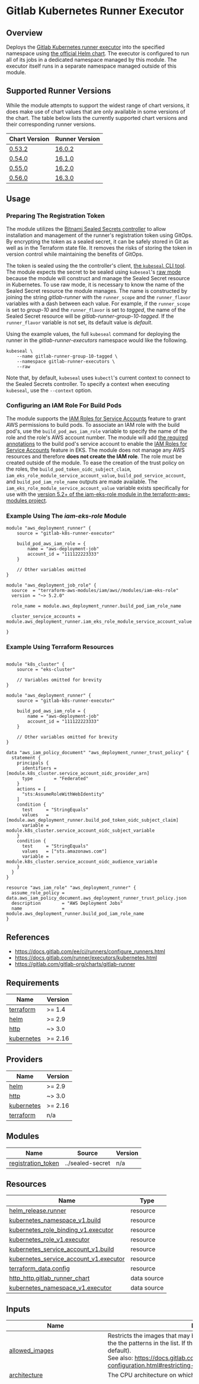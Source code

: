 # Gitlab Kubernetes Runner Executor

## Overview

Deploys the [Gitlab Kubernetes runner executor](https://docs.gitlab.com/runner/install/kubernetes.htmlhttps://docs.gitlab.com/runner/install/kubernetes.html) into the specified namespace using [the official Helm chart](https://gitlab.com/gitlab-org/charts/gitlab-runner).  The executor is configured to run all of its jobs in a dedicated namespace managed by this module.  The executor itself runs in a separate namespace managed outside of this module.

## Supported Runner Versions

While the module attempts to support the widest range of chart versions, it does make use of chart values that are only available in some versions of the chart.  The table below lists the currently supported chart versions and their corresponding runner versions.

| Chart Version | Runner Version |
| ---      | ---      |
| [0.53.2](https://gitlab.com/gitlab-org/charts/gitlab-runner/-/blob/v0.53.2/CHANGELOG.md) | [16.0.2](https://gitlab.com/gitlab-org/gitlab-runner/-/blob/v16.0.2/CHANGELOG.md) |
| [0.54.0](https://gitlab.com/gitlab-org/charts/gitlab-runner/-/blob/v0.54.0/CHANGELOG.md) | [16.1.0](https://gitlab.com/gitlab-org/gitlab-runner/-/blob/v16.1.0/CHANGELOG.md) |
| [0.55.0](https://gitlab.com/gitlab-org/charts/gitlab-runner/-/blob/v0.55.0/CHANGELOG.md) | [16.2.0](https://gitlab.com/gitlab-org/gitlab-runner/-/blob/v16.2.0/CHANGELOG.md) |
| [0.56.0](https://gitlab.com/gitlab-org/charts/gitlab-runner/-/blob/v0.56.0/CHANGELOG.md) | [16.3.0](https://gitlab.com/gitlab-org/gitlab-runner/-/blob/v16.3.0/CHANGELOG.md) |

## Usage

### Preparing The Registration Token

The module utilizes the [Bitnami Sealed Secrets controller](https://github.com/bitnami-labs/sealed-secrets) to allow installation and management of the runner's registration token using GitOps.  By encrypting the token as a sealed secret, it can be safely stored in Git as well as in the Terraform state file.  It removes the risks of storing the token in version control while maintaining the benefits of GitOps.

The token is sealed using the the controller's client, [the `kubeseal` CLI tool](https://github.com/bitnami-labs/sealed-secrets#homebrew).  The module expects the secret to be sealed using `kubeseal`'s [raw mode](https://github.com/bitnami-labs/sealed-secrets#raw-mode-experimental) because the module will construct and manage the Sealed Secret resource in Kubernetes.  To use raw mode, it is necessary to know the name of the Sealed Secret resource the module manages.  The name is constructed by joining the string _gitlab-runner_ with the `runner_scope` and the `runner_flavor` variables with a dash between each value.  For example, if the `runner_scope` is set to _group-10_ and the `runner_flavor` is set to _tagged_, the name of the Sealed Secret resource will be _gitlab-runner-group-10-tagged_.  If the `runner_flavor` variable is not set, its default value is _default_.

Using the example values, the full `kubeseal` command for deploying the runner in the _gitlab-runner-executors_ namespace would like the following.

```shell
kubeseal \
    --name gitlab-runner-group-10-tagged \
    --namespace gitlab-runner-executors \
    --raw
```

Note that, by default, `kubeseal` uses `kubectl`'s current context to connect to the Sealed Secrets controller.  To specify a context when executing `kubeseal`, use the `--context` option.

### Configuring an IAM Role For Build Pods

The module supports the [IAM Roles for Service Accounts](https://docs.aws.amazon.com/eks/latest/userguide/iam-roles-for-service-accounts.html) feature to grant AWS permissions to build pods.  To associate an IAM role with the build pod's, use the `build_pod_aws_iam_role` variable to specify the name of the role and the role's AWS account number.  The module will add [the required annotations](https://docs.aws.amazon.com/eks/latest/userguide/specify-service-account-role.html) to the build pod's service account to enable the [IAM Roles for Service Accounts](https://docs.aws.amazon.com/eks/latest/userguide/iam-roles-for-service-accounts.html) feature in EKS.  The module does not manage any AWS resources and therefore **does not create the IAM role**.  The role must be created outside of the module.  To ease the creation of the trust policy on the roles, the `build_pod_token_oidc_subject_claim`, `iam_eks_role_module_service_account_value`, `build_pod_service_account`, and `build_pod_iam_role_name` outputs are made available.  The `iam_eks_role_module_service_account_value` variable exists specifically for use with the [version 5.2+ of the iam-eks-role module in the terraform-aws-modules project](https://github.com/terraform-aws-modules/terraform-aws-iam/tree/master/examples/iam-eks-role).

### Example Using The _iam-eks-role_ Module

```hcl
module "aws_deployment_runner" {
    source = "gitlab-k8s-runner-executor"

    build_pod_aws_iam_role = {
        name = "aws-deployment-job"
        account_id = "111122223333"
    }

    // Other variables omitted
}

module "aws_deployment_job_role" {
  source  = "terraform-aws-modules/iam/aws//modules/iam-eks-role"
  version = "~> 5.2.0"

  role_name = module.aws_deployment_runner.build_pod_iam_role_name

  cluster_service_accounts = module.aws_deployment_runner.iam_eks_role_module_service_account_value

}

```

### Example Using Terraform Resources

```hcl

module "k8s_cluster" {
    source = "eks-cluster"

    // Variables omitted for brevity
}

module "aws_deployment_runner" {
    source = "gitlab-k8s-runner-executor"

    build_pod_aws_iam_role = {
        name = "aws-deployment-job"
        account_id = "111122223333"
    }

    // Other variables omitted for brevity
}

data "aws_iam_policy_document" "aws_deployment_runner_trust_policy" {
  statement {
    principals {
      identifiers = [module.k8s_cluster.service_account_oidc_provider_arn]
      type        = "Federated"
    }
    actions = [
      "sts:AssumeRoleWithWebIdentity"
    ]
    condition {
      test     = "StringEquals"
      values   = [module.aws_deployment_runner.build_pod_token_oidc_subject_claim]
      variable = module.k8s_cluster.service_account_oidc_subject_variable
    }
    condition {
      test     = "StringEquals"
      values   = ["sts.amazonaws.com"]
      variable = module.k8s_cluster.service_account_oidc_audience_variable
    }
  }
}

resource "aws_iam_role" "aws_deployment_runner" {
  assume_role_policy = data.aws_iam_policy_document.aws_deployment_runner_trust_policy.json
  description        = "AWS Deployment Jobs"
  name               = module.aws_deployment_runner.build_pod_iam_role_name
}

```

## References

* <https://docs.gitlab.com/ee/ci/runners/configure_runners.html>
* <https://docs.gitlab.com/runner/executors/kubernetes.html>
* <https://gitlab.com/gitlab-org/charts/gitlab-runner>

<!-- BEGIN_TF_DOCS -->
## Requirements

| Name | Version |
|------|---------|
| <a name="requirement_terraform"></a> [terraform](#requirement\_terraform) | >= 1.4 |
| <a name="requirement_helm"></a> [helm](#requirement\_helm) | >= 2.9 |
| <a name="requirement_http"></a> [http](#requirement\_http) | ~> 3.0 |
| <a name="requirement_kubernetes"></a> [kubernetes](#requirement\_kubernetes) | >= 2.16 |

## Providers

| Name | Version |
|------|---------|
| <a name="provider_helm"></a> [helm](#provider\_helm) | >= 2.9 |
| <a name="provider_http"></a> [http](#provider\_http) | ~> 3.0 |
| <a name="provider_kubernetes"></a> [kubernetes](#provider\_kubernetes) | >= 2.16 |
| <a name="provider_terraform"></a> [terraform](#provider\_terraform) | n/a |

## Modules

| Name | Source | Version |
|------|--------|---------|
| <a name="module_registration_token"></a> [registration\_token](#module\_registration\_token) | ../sealed-secret | n/a |

## Resources

| Name | Type |
|------|------|
| [helm_release.runner](https://registry.terraform.io/providers/hashicorp/helm/latest/docs/resources/release) | resource |
| [kubernetes_namespace_v1.build](https://registry.terraform.io/providers/hashicorp/kubernetes/latest/docs/resources/namespace_v1) | resource |
| [kubernetes_role_binding_v1.executor](https://registry.terraform.io/providers/hashicorp/kubernetes/latest/docs/resources/role_binding_v1) | resource |
| [kubernetes_role_v1.executor](https://registry.terraform.io/providers/hashicorp/kubernetes/latest/docs/resources/role_v1) | resource |
| [kubernetes_service_account_v1.build](https://registry.terraform.io/providers/hashicorp/kubernetes/latest/docs/resources/service_account_v1) | resource |
| [kubernetes_service_account_v1.executor](https://registry.terraform.io/providers/hashicorp/kubernetes/latest/docs/resources/service_account_v1) | resource |
| [terraform_data.config](https://registry.terraform.io/providers/hashicorp/terraform/latest/docs/resources/data) | resource |
| [http_http.gitlab_runner_chart](https://registry.terraform.io/providers/hashicorp/http/latest/docs/data-sources/http) | data source |
| [kubernetes_namespace_v1.executor](https://registry.terraform.io/providers/hashicorp/kubernetes/latest/docs/data-sources/namespace_v1) | data source |

## Inputs

| Name | Description | Type | Default | Required |
|------|-------------|------|---------|:--------:|
| <a name="input_allowed_images"></a> [allowed\_images](#input\_allowed\_images) | Restricts the images that may be used in build jobs to those that match the the patterns in the list.  If the list is empty, any image is allowed (the default).<br>See also: https://docs.gitlab.com/runner/configuration/advanced-configuration.html#restricting-docker-images-and-services | `list(string)` | `[]` | no |
| <a name="input_architecture"></a> [architecture](#input\_architecture) | The CPU architecture on which the exectuor and the jobs will run. | `string` | `"x86_64"` | no |
| <a name="input_build_container_resources"></a> [build\_container\_resources](#input\_build\_container\_resources) | CPU and memory settings for the build container that runs the job script.  Sets default request and limit values as well as the maximum<br>allowed values that can be set in the job variables.  See https://docs.gitlab.com/runner/executors/kubernetes.html#overwriting-container-resources<br>for more on using the job variables. | <pre>object(<br>    {<br>      limits = optional(<br>        object({<br>          cpu = optional(<br>            object({<br>              default = optional(string, "500m")<br>              max     = optional(string, "")<br>            }),<br>          {})<br>          ephemeral_storage = optional(<br>            object({<br>              default = optional(string, "20Gi")<br>              max     = optional(string, "")<br>            }),<br>          {})<br>          memory = optional(<br>            object({<br>              default = optional(string, "1Gi")<br>              max     = optional(string, "")<br>            }),<br>          {})<br>        }),<br>      {})<br>      requests = optional(<br>        object({<br>          cpu = optional(<br>            object({<br>              default = optional(string, "250m")<br>              max     = optional(string, "")<br>            }),<br>          {})<br>          ephemeral_storage = optional(<br>            object({<br>              default = optional(string, "20Gi")<br>              max     = optional(string, "")<br>            }),<br>          {})<br>          memory = optional(<br>            object({<br>              default = optional(string, "512Mi")<br>              max     = optional(string, "")<br>            }),<br>          {})<br>        }),<br>      {})<br>    }<br>  )</pre> | `{}` | no |
| <a name="input_build_container_security_context"></a> [build\_container\_security\_context](#input\_build\_container\_security\_context) | Specifies the Linux user ID, group ID, and capabilites to add or remove on the build container's security context. | <pre>object(<br>    {<br>      run_as_user       = optional(number, 1000)<br>      run_as_group      = optional(number, 1000)<br>      add_capabilities  = optional(set(string), [])<br>      drop_capabilities = optional(set(string), ["ALL"])<br>    }<br>  )</pre> | `{}` | no |
| <a name="input_build_pod_annotations"></a> [build\_pod\_annotations](#input\_build\_pod\_annotations) | Kubernetes annotations to apply to every build pod created by the runner.  Annotation values can contain Gitlab CI variables.<br>See https://docs.gitlab.com/ee/ci/variables/predefined_variables.html for the list of available variables.  The module automatically<br>includes the 'karpenter.sh/do-not-evict' annotation to prevent Karpenter from evicting pods while jobs are running.  For more<br>details, see https://karpenter.sh/preview/tasks/deprovisioning/#pod-set-to-do-not-evict. | <pre>object(<br>    {<br>      static            = optional(map(string), {})<br>      overwrite_allowed = optional(string, "")<br>    }<br>  )</pre> | `{}` | no |
| <a name="input_build_pod_aws_iam_role"></a> [build\_pod\_aws\_iam\_role](#input\_build\_pod\_aws\_iam\_role) | The required annotations for the IAM Roles for Service Accounts feature are added to the build pod's service account to allow it to assume the specified IAM role in the<br>specified account.  The OIDC tokens projected into the pods are configured to expire after 1 hour.  The annotations are merged with any annotations specified in the<br>build\_pod\_service\_account variable with the annotations generated by this variable taking precedence.  Role paths are not supported.    The IAM role is NOT created by the module.<br>See https://docs.aws.amazon.com/eks/latest/userguide/iam-roles-for-service-accounts.html for more details. | <pre>object(<br>    {<br>      name       = string<br>      account_id = string<br>    }<br>  )</pre> | `null` | no |
| <a name="input_build_pod_node_selector"></a> [build\_pod\_node\_selector](#input\_build\_pod\_node\_selector) | An optional map of Kubernetes labels to use as the build pods' node selectors.  The module automatically<br>includes the 'kubernetes.io/arch' and 'kubernetes.io/os' labels in the selector.<br>https://docs.gitlab.com/runner/executors/kubernetes.html#using-node-selectors | `map(string)` | `{}` | no |
| <a name="input_build_pod_node_tolerations"></a> [build\_pod\_node\_tolerations](#input\_build\_pod\_node\_tolerations) | An optional list of objects to set node tolerations on the build pods.  The object structure corresponds to the structure of the<br>toleration syntax in the Kubernetes pod spec.  The module converts the objects to the equivalent TOML in the runner configurataion file.<br><br>https://kubernetes.io/docs/concepts/scheduling-eviction/taint-and-toleration/<br>https://docs.gitlab.com/runner/executors/kubernetes.html | <pre>list(object(<br>    {<br>      key      = string<br>      operator = string<br>      value    = string<br>      effect   = string<br>    }<br>  ))</pre> | `[]` | no |
| <a name="input_build_pod_service_account"></a> [build\_pod\_service\_account](#input\_build\_pod\_service\_account) | An object containing optional attribute values to apply to the service account used for the build pods. | <pre>object(<br>    {<br>      annotations                     = optional(map(string), {})<br>      automount_service_account_token = optional(bool, false)<br>    }<br>  )</pre> | `{}` | no |
| <a name="input_chart_version"></a> [chart\_version](#input\_chart\_version) | The version of the runner Helm chart to use for the release. Must be a 0.57.x or 0.58.x version. | `string` | n/a | yes |
| <a name="input_cluster_name"></a> [cluster\_name](#input\_cluster\_name) | The name of the target EKS cluster. | `string` | n/a | yes |
| <a name="input_default_build_image"></a> [default\_build\_image](#input\_default\_build\_image) | The default image to use if the CI job does not specify one. | `string` | `"public.ecr.aws/docker/library/alpine:3.17.3"` | no |
| <a name="input_distributed_cache_bucket"></a> [distributed\_cache\_bucket](#input\_distributed\_cache\_bucket) | An object containing the name of the S3 bucket used as the runner's distributed cache as well as the AWS region where the bucket is located. | <pre>object(<br>    {<br>      name   = string<br>      region = string<br>    }<br>  )</pre> | n/a | yes |
| <a name="input_executor_iam_role_arn"></a> [executor\_iam\_role\_arn](#input\_executor\_iam\_role\_arn) | The ARN of the AWS IAM role the executor can assume.  Must have permission to access the distributed cache bucket. | `string` | n/a | yes |
| <a name="input_executor_namespace"></a> [executor\_namespace](#input\_executor\_namespace) | The name of the Kubernets namespace where the executor pod will run.  The namespace must already exist. | `string` | n/a | yes |
| <a name="input_executor_pod_annotations"></a> [executor\_pod\_annotations](#input\_executor\_pod\_annotations) | An optional map of annotations to assign to the executor pod. | `map(string)` | `{}` | no |
| <a name="input_executor_pod_resources"></a> [executor\_pod\_resources](#input\_executor\_pod\_resources) | CPU and memory settings for the executor pod. | <pre>object({<br>    limits = optional(<br>      object({<br>        cpu    = optional(string, "200m")<br>        memory = optional(string, "512Mi")<br>      }),<br>    {})<br>    requests = optional(<br>      object({<br>        cpu    = optional(string, "100m")<br>        memory = optional(string, "256Mi")<br>      }),<br>    {})<br>  })</pre> | `{}` | no |
| <a name="input_gitlab_url"></a> [gitlab\_url](#input\_gitlab\_url) | The URL the runner will use to access the Gitlab API. | `string` | `"https://gitlab.com"` | no |
| <a name="input_helper_container_resources"></a> [helper\_container\_resources](#input\_helper\_container\_resources) | CPU and memory settings for the helper container that runs in the build pod. | <pre>object({<br>    limits = optional(<br>      object({<br>        cpu               = optional(string, "1")<br>        ephemeral_storage = optional(string, "5Gi")<br>        memory            = optional(string, "1Gi")<br><br>      }),<br>    {})<br>    requests = optional(<br>      object({<br>        cpu               = optional(string, "500m")<br>        ephemeral_storage = optional(string, "5Gi")<br>        memory            = optional(string, "512Mi")<br>      }),<br>    {})<br>  })</pre> | `{}` | no |
| <a name="input_labels"></a> [labels](#input\_labels) | An optional map of kubernetes labels to attach to every resource created by the module. | `map(string)` | `{}` | no |
| <a name="input_pod_security_standards"></a> [pod\_security\_standards](#input\_pod\_security\_standards) | Configures the levels of the pod security admission modes on the build pod namespace<br><br>https://kubernetes.io/docs/concepts/security/pod-security-admission/<br>https://kubernetes.io/docs/tasks/configure-pod-container/enforce-standards-namespace-labels/<br>https://kubernetes.io/docs/concepts/security/pod-security-standards/ | <pre>object({<br>    audit   = optional(string, "restricted")<br>    enforce = optional(string, "baseline")<br>    warn    = optional(string, "restricted")<br>  })</pre> | `{}` | no |
| <a name="input_protected_branches"></a> [protected\_branches](#input\_protected\_branches) | Set to 'true' to only run jobs on protected branches or 'false' to run jobs for any branch. | `bool` | `false` | no |
| <a name="input_runner_flavor"></a> [runner\_flavor](#input\_runner\_flavor) | An additional value for constructing resource names to differentiate between multiple runners in the same scope. | `string` | `"default"` | no |
| <a name="input_runner_image_registry"></a> [runner\_image\_registry](#input\_runner\_image\_registry) | The container image registry from which the runner and runner-helper images will be pulled.  The images must be in the gitlab/gitlab-runner and the gitlab/gitlab-runner-helper repositories, respectively.<br>The value can have an optional path suffix to support the use of ECR pull-through caches. | `string` | `"public.ecr.aws"` | no |
| <a name="input_runner_job_tags"></a> [runner\_job\_tags](#input\_runner\_job\_tags) | https://docs.gitlab.com/ee/ci/runners/configure_runners.html#use-tags-to-control-which-jobs-a-runner-can-run | `set(string)` | `[]` | no |
| <a name="input_runner_scope"></a> [runner\_scope](#input\_runner\_scope) | The scope (project, group, or instance) of jobs the runner will handle. | `string` | n/a | yes |
| <a name="input_sealed_runner_registration_token"></a> [sealed\_runner\_registration\_token](#input\_sealed\_runner\_registration\_token) | The runner's registration token as secret value sealed using kubeseal's raw mode. https://github.com/bitnami-labs/sealed-secrets#raw-mode-experimental | `string` | n/a | yes |
| <a name="input_service_container_resources"></a> [service\_container\_resources](#input\_service\_container\_resources) | CPU and memory settings for the service containers that runs the job script.  Sets default request and limit values as well as the maximum<br>allowed values that can be set in the job variables.  See https://docs.gitlab.com/runner/executors/kubernetes.html#overwriting-container-resources<br>for more on using the job variables. | <pre>object({<br>    limits = optional(<br>      object({<br>        cpu = optional(<br>          object({<br>            default = optional(string, "500m")<br>            max     = optional(string, "")<br>          }),<br>        {})<br>        ephemeral_storage = optional(<br>          object({<br>            default = optional(string, "1Gi")<br>            max     = optional(string, "")<br>          }),<br>        {})<br>        memory = optional(<br>          object({<br>            default = optional(string, "1Gi")<br>            max     = optional(string, "")<br>          }),<br>        {})<br>      }),<br>    {})<br>    requests = optional(object({<br>      cpu = optional(<br>        object({<br>          default = optional(string, "250m")<br>          max     = optional(string, "")<br>        }),<br>      {})<br>      ephemeral_storage = optional(<br>        object({<br>          default = optional(string, "1Gi")<br>          max     = optional(string, "")<br>        }),<br>      {})<br>      memory = optional(<br>        object({<br>          default = optional(string, "512Mi")<br>          max     = optional(string, "")<br>        }),<br>      {})<br>      }),<br>    {})<br>  })</pre> | `{}` | no |

## Outputs

| Name | Description |
|------|-------------|
| <a name="output_build_pod_iam_role_name"></a> [build\_pod\_iam\_role\_name](#output\_build\_pod\_iam\_role\_name) | The name of the IAM role associated with the build pod service account or null if the build\_pod\_aws\_iam\_role variable was not assigned a value. |
| <a name="output_build_pod_namespace"></a> [build\_pod\_namespace](#output\_build\_pod\_namespace) | The name of the k8s namespace where the build pods run. |
| <a name="output_build_pod_service_account"></a> [build\_pod\_service\_account](#output\_build\_pod\_service\_account) | A map containing the name and namespace of the k8s service account created for the build pods. |
| <a name="output_build_pod_token_oidc_subject_claim"></a> [build\_pod\_token\_oidc\_subject\_claim](#output\_build\_pod\_token\_oidc\_subject\_claim) | The full value of the OIDC sub claim on the build pod service account's token. |
| <a name="output_cluster_runner_name"></a> [cluster\_runner\_name](#output\_cluster\_runner\_name) | The name of the runner that is unique within the k8s cluster. |
| <a name="output_global_runner_name"></a> [global\_runner\_name](#output\_global\_runner\_name) | The name of the runner that is globally unique across all runners registered with the Gitlab instance. |
| <a name="output_iam_eks_role_module_service_account_value"></a> [iam\_eks\_role\_module\_service\_account\_value](#output\_iam\_eks\_role\_module\_service\_account\_value) | A map suitable for use as the value of the cluster\_service\_accounts variable of version 5.2+ of the terraform-aws-modules/iam-eks-role public module. |
| <a name="output_runner_scope"></a> [runner\_scope](#output\_runner\_scope) | The value of the `runner_scope` variable. |
<!-- END_TF_DOCS -->
